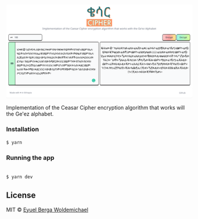 <img src="https://github.com/eyuelberga/KesarCipher/blob/main/preview.png?raw=true" alt="Kesar Cipher preview"/>

Implementation of the Ceasar Cipher encryption algorithm that works will the Ge'ez alphabet.

### Installation

```bash
$ yarn
```

### Running the app

```bash

$ yarn dev
```

## License

MIT © [Eyuel Berga Woldemichael](https://github.com/eyuelberga)
